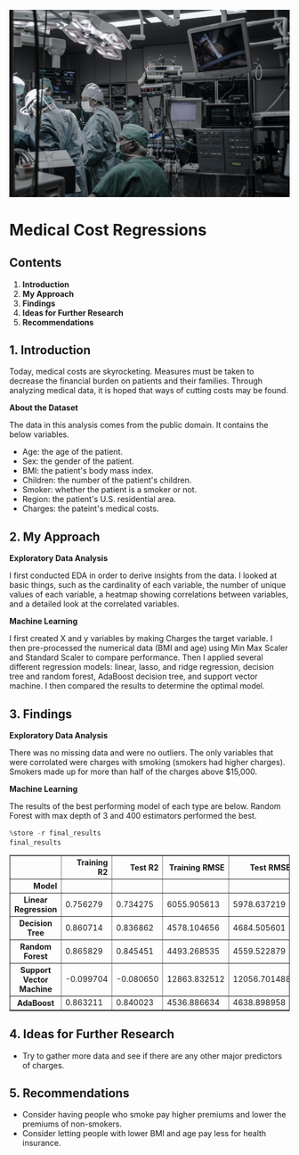 ![](./README_files/medical.jpg)

# Medical Cost Regressions
## Contents
1. **Introduction**
2. **My Approach**
3. **Findings**
4. **Ideas for Further Research**
5. **Recommendations**

## 1. Introduction
Today, medical costs are skyrocketing. Measures must be taken to decrease the financial burden on patients and their families. Through analyzing medical data, it is hoped that ways of cutting costs may be found.

**About the Dataset**

The data in this analysis comes from the public domain. It contains the below variables.

* Age: the age of the patient.
* Sex: the gender of the patient.
* BMI: the patient's body mass index.
* Children: the number of the patient's children.
* Smoker: whether the patient is a smoker or not.
* Region: the patient's U.S. residential area.
* Charges: the pateint's medical costs.

## 2. My Approach

**Exploratory Data Analysis**

I first conducted EDA in order to derive insights from the data. I looked at basic things, such as the cardinality of each variable, the number of unique values of each variable, a heatmap showing correlations between variables, and a detailed look at the correlated variables.

**Machine Learning**

I first created X and y variables by making Charges the target variable. I then pre-processed the numerical data (BMI and age) using Min Max Scaler and Standard Scaler to compare performance. Then I applied several different regression models: linear, lasso, and ridge regression, decision tree and random forest, AdaBoost decision tree, and support vector machine. I then compared the results to determine the optimal model.

## 3. Findings

**Exploratory Data Analysis**

There was no missing data and were no outliers. The only variables that were corrolated were charges with smoking (smokers had higher charges). Smokers made up for more than half of the charges above $15,000.

**Machine Learning**

The results of the best performing model of each type are below. Random Forest with max depth of 3 and 400 estimators performed the best.


```python
%store -r final_results
final_results
```




<div>
<style scoped>
    .dataframe tbody tr th:only-of-type {
        vertical-align: middle;
    }

    .dataframe tbody tr th {
        vertical-align: top;
    }

    .dataframe thead th {
        text-align: right;
    }
</style>
<table border="1" class="dataframe">
  <thead>
    <tr style="text-align: right;">
      <th></th>
      <th>Training R2</th>
      <th>Test R2</th>
      <th>Training RMSE</th>
      <th>Test RMSE</th>
    </tr>
    <tr>
      <th>Model</th>
      <th></th>
      <th></th>
      <th></th>
      <th></th>
    </tr>
  </thead>
  <tbody>
    <tr>
      <th>Linear Regression</th>
      <td>0.756279</td>
      <td>0.734275</td>
      <td>6055.905613</td>
      <td>5978.637219</td>
    </tr>
    <tr>
      <th>Decision Tree</th>
      <td>0.860714</td>
      <td>0.836862</td>
      <td>4578.104656</td>
      <td>4684.505601</td>
    </tr>
    <tr>
      <th>Random Forest</th>
      <td>0.865829</td>
      <td>0.845451</td>
      <td>4493.268535</td>
      <td>4559.522879</td>
    </tr>
    <tr>
      <th>Support Vector Machine</th>
      <td>-0.099704</td>
      <td>-0.080650</td>
      <td>12863.832512</td>
      <td>12056.701488</td>
    </tr>
    <tr>
      <th>AdaBoost</th>
      <td>0.863211</td>
      <td>0.840023</td>
      <td>4536.886634</td>
      <td>4638.898958</td>
    </tr>
  </tbody>
</table>
</div>



## 4. Ideas for Further Research

* Try to gather more data and see if there are any other major predictors of charges.

## 5. Recommendations

* Consider having people who smoke pay higher premiums and lower the premiums of non-smokers. 
* Consider letting people with lower BMI and age pay less for health insurance.
